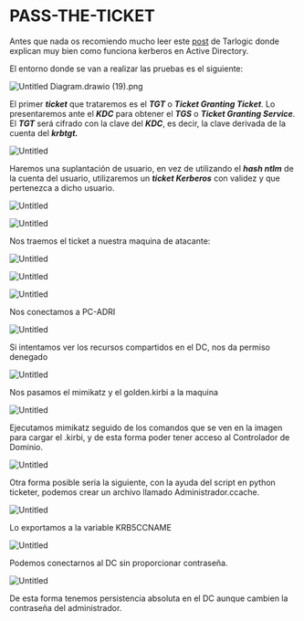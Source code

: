 # PASS-THE-TICKET

Antes que nada os recomiendo mucho leer este [post](https://www.tarlogic.com/blog/como-funciona-kerberos/) de Tarlogic donde explican muy bien como funciona kerberos en Active Directory.

El entorno donde se van a realizar las pruebas es el siguiente:

![Untitled Diagram.drawio (19).png](/assets/images/ASPROAST-ATTACK/Untitled_Diagram.drawio_(19).png)

El primer ***ticket*** que trataremos es el ***TGT*** o ***Ticket Granting Ticket***. Lo presentaremos ante el ***KDC*** para obtener el ***TGS*** o ***Ticket Granting Service***. El ***TGT*** será cifrado con la clave del ***KDC***, es decir, la clave derivada de la cuenta del ***krbtgt.***

![Untitled](/assets/images/PASS-THE-TICKET/Untitled%201.png)

Haremos una suplantación de usuario, en vez de utilizando el ***hash ntlm*** de la cuenta del usuario, utilizaremos un ***ticket Kerberos*** con validez y que pertenezca a dicho usuario.

![Untitled](/assets/images/PASS-THE-TICKET/Untitled%202.png)

![Untitled](/assets/images/PASS-THE-TICKET/Untitled%203.png)

Nos traemos el ticket a nuestra maquina de atacante:

![Untitled](/assets/images/PASS-THE-TICKET/Untitled%204.png)

![Untitled](/assets/images/PASS-THE-TICKET/Untitled%205.png)

![Untitled](/assets/images/PASS-THE-TICKET/Untitled%206.png)

Nos conectamos a PC-ADRI

![Untitled](/assets/images/PASS-THE-TICKET/Untitled%207.png)

Si intentamos ver los recursos compartidos en el DC, nos da permiso denegado

![Untitled](/assets/images/PASS-THE-TICKET/Untitled%208.png)

Nos pasamos el mimikatz y el golden.kirbi a la maquina

![Untitled](/assets/images/PASS-THE-TICKET/Untitled%209.png)

Ejecutamos mimikatz seguido de los comandos que se ven en la imagen para cargar el .kirbi, y de esta forma poder tener acceso al Controlador de Dominio.

![Untitled](/assets/images/PASS-THE-TICKET/Untitled%2010.png)

Otra forma posible seria la siguiente, con la ayuda del script en python ticketer, podemos crear un archivo llamado Administrador.ccache.

![Untitled](/assets/images/PASS-THE-TICKET/Untitled%2011.png)

Lo exportamos a la variable KRB5CCNAME

![Untitled](/assets/images/PASS-THE-TICKET/Untitled%2012.png)

Podemos conectarnos al DC sin proporcionar contraseña.

![Untitled](/assets/images/PASS-THE-TICKET/Untitled%2013.png)

De esta forma tenemos persistencia absoluta en el DC aunque cambien la contraseña del administrador.
